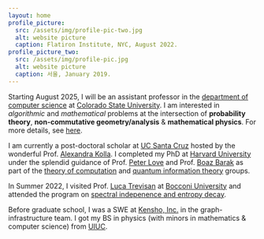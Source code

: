 ```yaml
---
layout: home
profile_picture:
  src: /assets/img/profile-pic-two.jpg
  alt: website picture
  caption: Flatiron Institute, NYC, August 2022.
profile_picture_two:
  src: /assets/img/profile-pic.jpg
  alt: website picture
  caption: 서울, January 2019.
---
```


Starting August 2025, I will be an assistant professor in the <a href="https://compsci.colostate.edu/">department of computer science</a> at <a href="https://www.colostate.edu/">Colorado State University</a>. I am interested in _algorithmic_ and _mathematical_ problems at the intersection of **probability theory**, **non-commutative geometry/analysis** & **mathematical physics**. For more details, see <a href="https://juspreetsandhu.me/publications">here</a>.

I am currently a post-doctoral scholar at <a href="https://tcs.soe.ucsc.edu/trg">UC Santa Cruz</a> hosted by the wonderful Prof. <a href="https://people.ucsc.edu/~akolla/">Alexandra Kolla</a>. I completed my PhD at <a href="https://www.google.com/url?q=https%3A%2F%2Fwww.seas.harvard.edu%2Fcomputer-science&sa=D&sntz=1&usg=AFQjCNGjg26QHPZ0TDV_KVdv3VHJ0ZsKYg">Harvard University</a> under the splendid guidance of Prof. <a href="https://www.google.com/url?q=https%3A%2F%2Fsites.google.com%2Fview%2Ftuftsqi&sa=D&sntz=1&usg=AFQjCNHcsMTHG5jtH46FfNZ8OHvDqzM97w">Peter Love</a> and Prof. <a href="https://www.boazbarak.org/">Boaz Barak</a> as part of the <a href="https://toc.seas.harvard.edu/people/juspreet-sandhu">theory of computation</a> and <a href="">quantum information theory</a> groups. 
 
In Summer 2022, I visited Prof. <a href="https://lucatrevisan.github.io/">Luca Trevisan</a> at <a href="https://www.unibocconi.eu/wps/wcm/connect/Bocconi/SitoPubblico_EN/Navigation+Tree/Home/faculty+and+research/departments/Decision+Sciences/">Bocconi University</a> and attended the program on <a href="https://sites.cs.ucsb.edu/~vigoda/School/">spectral indepenence and entropy decay</a>.

Before graduate school, I was a SWE at <a href="https://www.google.com/url?q=https%3A%2F%2Fwww.kensho.com%2F&sa=D&sntz=1&usg=AFQjCNFFNoPaarKyKr6fU23OmUQpKrbyxQ">Kensho, Inc.</a> in the graph-infrastructure team. I got my BS in physics (with minors in mathematics & computer science) from <a href="https://www.google.com/url?q=https%3A%2F%2Fphysics.illinois.edu%2F&sa=D&sntz=1&usg=AFQjCNHRHJYVorx2ldFR6JEe1PHQjmt3oA">UIUC</a>.
